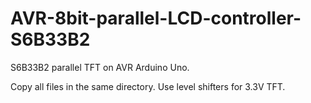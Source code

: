 # AVR-8bit-parallel-LCD-controller-S6B33B2

S6B33B2 parallel TFT on AVR Arduino Uno.

Copy all files in the same directory. Use level shifters for 3.3V TFT.
